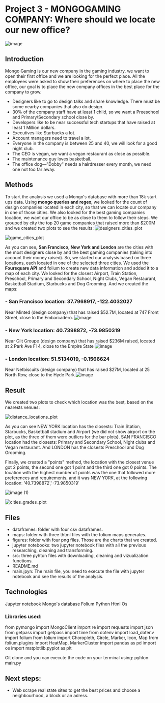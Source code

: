 # Project 3 - MONGOGAMING COMPANY: Where should we locate our new office? 

![image](https://user-images.githubusercontent.com/127286755/236945195-71be2e84-1262-47f8-928b-66ad27c0d19d.png)

## Introduction

Mongo Gaming is our new company in the gaming industry, we want to open their first office and we are looking for the perfect place. 
All the employees were asked to show their preferences on where to place the new office, our goal is to place the new company offices in the best place for the company to grow.

- Designers like to go to design talks and share knowledge. There must be some nearby companies that also do design.
- 30% of the company staff have at least 1 child, so we want a Preeschool and Primary/Secondary school close by.
- Developers like to be near successful tech startups that have raised at least 1 Million dollars.
- Executives like Starbucks a lot.
- Account managers need to travel a lot.
- Everyone in the company is between 25 and 40, we will look for a good night club.
- The CEO is vegan, we want a vegan restaurant as close as possible.
- The maintenance guy loves basketball.
- The office dog—"Dobby" needs a hairdresser every month, we need one not too far away.

## Methods
To start the analysis we used a Mongo's database with more than 18k start ups data. Using **mongo queries and regex**, we looked for the count of design companies located in each city, so that we can locate our company in one of those cities. We also looked for the best gaming companies location, we want our office to be as close to them to follow their steps. We grouped by city the top 20 game companies that raised more than $200M and we created two plots to see the results:
![designers_cities_plot](https://user-images.githubusercontent.com/127286755/236945428-c8048b2d-432d-443b-bfb2-ac4c0de3ebec.png)

![game_cities_plot](https://user-images.githubusercontent.com/127286755/236945479-c5c7c2dd-6d59-452b-82c7-6714d2e9b2f2.png)

As you can see, **San Francisco, New York and London** are the cities with the most designers close by and the best gaming companies (taking into account their money raised). 
So, we started our analysis based on three locations, each located in one of the selected three cities. We used the **Foursquare API** and folium to create new data information and added it to a map of each city.
We looked for the closest Airport, Train Station, Preschool, Primary and Secondary School, Night Clubs, Vegan Restaurant, Basketball Stadium, Starbucks and Dog Grooming. And we created the maps:

### - San Francisco location: 37.7968917, -122.4032027
Near Minted (design company) that has raised $52.7M, located at 747 Front Street, close to the Embarcadero.
![image](https://user-images.githubusercontent.com/127286755/236947797-aaea6732-807d-43ab-96f9-03e076093ca4.png)

### - New York location: 40.7398872, -73.9850319
Near Gilt Groupe (design company) that has raised $236M raised, located at 2 Park Ave Fl 4, close to the Empire State
![image](https://user-images.githubusercontent.com/127286755/236948083-6c2b45b6-0025-4f72-99a2-518773d1ebc2.png)

### - London location: 51.5134019, -0.1566624
Near Netbiscuits (design company) that has raised $27M, located at 25 North Row, close to the Hyde Park
![image](https://user-images.githubusercontent.com/127286755/236948043-d320c8b3-9e5b-4128-98fb-62552a7d60ad.png)

## Result

We created two plots to check which location was the best, based on the nearests venues:

![distance_locations_plot](https://user-images.githubusercontent.com/127286755/236948516-b88e9470-6186-473a-b889-1d3a44ba6acd.png)

As you can see NEW YORK location has the closests: Train Station, Starbucks, Basketball stadium and Airport (we did not show airport on the plot, as the three of them were outliers for the bar plots). SAN FRANCISCO location had the closests: Primary and Secondary School, Night clubs and Vegan restaurant. And LONDON has the closests Preschool and Dog Grooming.

Finally, we created a "points" method, the location with the closest venue got 2 points, the second one got 1 point and the third one got 0 points. The location with the highest number of points was the one that followed more preferences and requirements, and it was NEW YORK, at the following location: '40.7398872','-73.9850319'

![image (1)](https://user-images.githubusercontent.com/127286755/236949364-684a9bb5-26a9-4bdc-b51f-c4eadfd7478f.png)

![cities_grades_plot](https://user-images.githubusercontent.com/127286755/236948546-979f39b9-6741-4aed-a15b-ecf8d395ad83.png)

## Files

- dataframes: folder with four csv dataframes.
- maps: folder with three thtml files with the folium maps generates.
- figures: folder with four png files. Those are the charts that we created.
- jupyter notebooks: two jupyter notebook files with all the previous researching, cleaning and transforming.
- src: three pyhton files with downloading, cleaning and vizualization functions.
- README.md
- main.jpyn: The main file, you need to execute the file with jupyter notebook and see the results of the analysis.

## Technologies

Jupyter notebook
Mongo's database
Folium
Python
Html
Os

### Libraries used:

from pymongo import MongoClient
import re
import requests
import json
from getpass import getpass
import time
from dotenv import load_dotenv
import folium
from folium import Choropleth, Circle, Marker, Icon, Map
from folium.plugins import HeatMap, MarkerCluster
import pandas as pd
import os
import matplotlib.pyplot as plt

Git clone and you can execute the code on your terminal using: pyhton main.py

## Next steps:

- Web scrape real state sites to get the best prices and choose a neighbourhood, a block or an adress.
